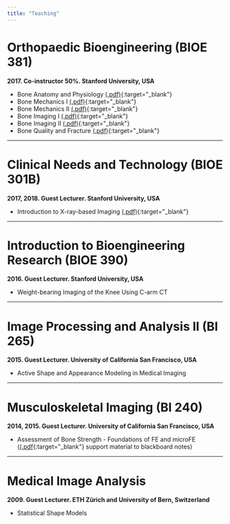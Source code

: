 ```yaml
--- 
title: "Teaching"
---
```



# Orthopaedic Bioengineering (BIOE 381) 
**2017. Co-instructor 50%. Stanford University, USA**

* Bone Anatomy and Physiology [(.pdf)](attachments/BIOE381_1.pdf){:target="_blank"}   
* Bone Mechanics I [(.pdf)](attachments/BIOE381_2.pdf){:target="_blank"}   
* Bone Mechanics II [(.pdf)](attachments/BIOE381_3.pdf){:target="_blank"}    
* Bone Imaging I [(.pdf)](attachments/BIOE381_4.pdf){:target="_blank"}    
* Bone Imaging II  [(.pdf)](attachments/BIOE381_5.pdf){:target="_blank"}    
* Bone Quality and Fracture  [(.pdf)](attachments/BIOE381_6.pdf){:target="_blank"}


---


# Clinical Needs and Technology (BIOE 301B)
**2017, 2018. Guest Lecturer. Stanford University, USA**

* Introduction to X-ray-based Imaging [(.pdf)](attachments/BIO301B.pdf){:target="_blank"} 

---


# Introduction to Bioengineering Research (BIOE 390)
**2016. Guest Lecturer. Stanford University, USA**

* Weight-bearing Imaging of the Knee Using C-arm CT

---


# Image Processing and Analysis II (BI 265)
**2015.	Guest Lecturer. University of California San Francisco, USA**

* Active Shape and Appearance Modeling in Medical Imaging

---


# Musculoskeletal Imaging (BI 240)
**2014, 2015. Guest Lecturer. University of California San Francisco, USA**

* Assessment of Bone Strength - Foundations of FE and microFE ([(.pdf](attachments/BIO301B.pdf){:target="_blank"} support material to blackboard notes)

---


# Medical Image Analysis
**2009. Guest Lecturer. ETH Zürich and University of Bern, Switzerland**  

* Statistical Shape Models
